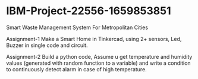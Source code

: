 # IBM-Project-22556-1659853851
Smart Waste Management System For Metropolitan Cities


Assignment-1 
Make a Smart Home in Tinkercad, using 2+ sensors, Led, Buzzer in single code and circuit.

Assignment-2 
Build a python code, Assume u get temperature and humidity values (generated with random function to a variable) and write a condition to continuously detect alarm in case of high temperature.
